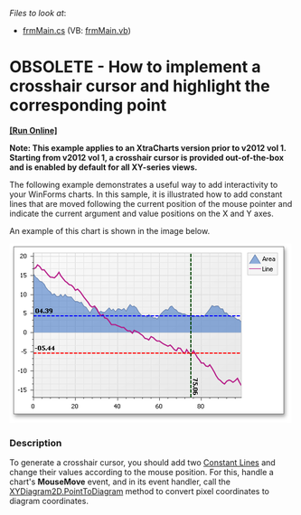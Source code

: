 <!-- default file list -->
*Files to look at*:

* [frmMain.cs](./CS/frmMain.cs) (VB: [frmMain.vb](./VB/frmMain.vb))
<!-- default file list end -->
# OBSOLETE - How to implement a crosshair cursor and highlight the corresponding point
<!-- run online -->
**[[Run Online]](https://codecentral.devexpress.com/e890)**
<!-- run online end -->


<p><strong>Note: This example applies to an XtraCharts version prior to v2012 vol 1. Starting from v2012 vol 1, a crosshair cursor is provided out-of-the-box and is enabled by default for all XY-series views.</strong></p><p>The following example demonstrates a useful way to add interactivity to your WinForms charts. In this sample, it is illustrated how to add constant lines that are moved following the current position of the mouse pointer and indicate the current argument and value positions on the X and Y axes.</p><p>An example of this chart is shown in the image below.</p><p><img src="https://raw.githubusercontent.com/DevExpress-Examples/obsolete-how-to-implement-a-crosshair-cursor-and-highlight-the-corresponding-point-e890/10.2.3+/media/b908578d-075f-4f8e-99a4-17b7689a8aac.png"></p>


<h3>Description</h3>

<p>To generate a crosshair cursor, you should add two <a href="http://help.devexpress.com/#XtraCharts/CustomDocument1984">Constant Lines</a> and change their values according to the mouse position. For this, handle a chart&#39;s <strong>MouseMove</strong> event, and in its event handler, call the <a href="http://documentation.devexpress.com/#XtraCharts/DevExpressXtraChartsXYDiagram2D_PointToDiagramtopic">XYDiagram2D.PointToDiagram</a> method to convert pixel coordinates to diagram coordinates.</p>

<br/>



